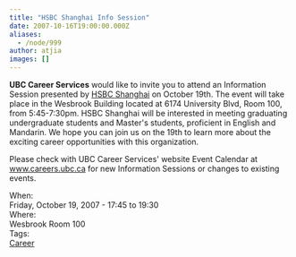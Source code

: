```yaml
---
title: "HSBC Shanghai Info Session"
date: 2007-10-16T19:00:00.000Z
aliases:
  - /node/999
author: atjia
images: []
---
```


<div class="field field-name-body field-type-text-with-summary field-label-hidden"><div class="field-items"><div class="field-item even"><p><strong>UBC Career Services</strong> would like to invite you to attend an Information Session presented by <a href="http://www.hsbc.com/1/2/">HSBC Shanghai</a> on October 19th.  The event will take place in the Wesbrook Building located at 6174 University Blvd, Room 100, from 5:45-7:30pm.  HSBC Shanghai will be interested in meeting graduating undergraduate students and Master&apos;s students, proficient in English and Mandarin.  We hope you can join us on the 19th to learn more about the exciting career opportunities with this organization.</p>
<p>Please check with UBC Career Services&apos; website Event Calendar at <a href="http://www.careers.ubc.ca">www.careers.ubc.ca</a> for new Information Sessions or changes to existing events.</p>
</div></div></div><div class="field field-name-field-dates field-type-datetime field-label-above"><div class="field-label">When:&#xA0;</div><div class="field-items"><div class="field-item even"><span class="date-display-single">Friday, October 19, 2007 - <span class="date-display-range"><span class="date-display-start">17:45</span> to <span class="date-display-end">19:30</span></span></span></div></div></div><div class="field field-name-field-location field-type-text field-label-above"><div class="field-label">Where:&#xA0;</div><div class="field-items"><div class="field-item even">Wesbrook Room 100</div></div></div>    <footer>
    <div class="field field-name-field-tags field-type-taxonomy-term-reference field-label-above"><div class="field-label">Tags:&#xA0;</div><div class="field-items"><div class="field-item even"><a href="/career">Career</a></div></div></div>      </footer>
